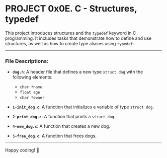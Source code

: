 # PROJECT 0x0E. C - Structures, typedef

This project introduces structures and the `typedef` keyword in C programming. It includes tasks that demonstrate how to define and use structures, as well as how to create type aliases using `typedef`.

---

### File Descriptions:

- **`dog.h`**: A header file that defines a new type `struct dog` with the following elements:
  - `char *name`
  - `float age`
  - `char *owner`

- **`1-init_dog.c`**: A function that initializes a variable of type `struct dog`.

- **`2-print_dog.c`**: A function that prints a `struct dog`.

- **`4-new_dog.c`**: A function that creates a new dog.

- **`5-free_dog.c`**: A function that frees dogs.

---

Happy coding! 🚀
